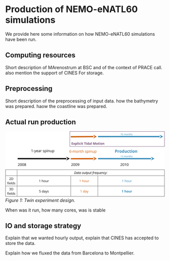 #  Production of NEMO-eNATL60 simulations

We provide here some information on how NEMO-eNATL60 simulations have been run. 


## Computing resources 

Short description of MArenostrum at BSC and of the context of PRACE call. also mention the support of CINES For storage.


## Preprocessing

Short description of the preprocessing of input data. how the bathymetry was prepared. haow the coastline was prepared. 


## Actual run production 

![plot](https://github.com/ocean-next/eNATL60/blob/master/figs/eNATL60_twin_exp.svg)
*Figure 1: Twin experiment design.*

When was it run, how many cores, was is stable 

## IO and storage strategy 

Explain that we wanted hourly output, explain that CINES has accepted to store the data.

Explain how we fluxed the data from Barcelona to Montpellier.
